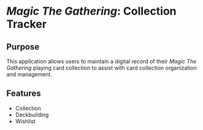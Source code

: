# *Magic The Gathering*: Collection Tracker

## Purpose
This application allows users to maintain a digital record of their *Magic The Gathering* playing card collection to assist with card collection organization and management.

## Features
- Collection
- Deckbuilding
- Wishlist
